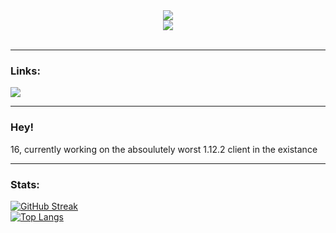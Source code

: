 <div id = "chitanda-gif" align="center">
  <img src="https://media.tenor.com/s_2Q1_1Eka0AAAAM/anime-girl.gif"/>  
</div>

<div id="p-views" align="center">
  <img src="https://komarev.com/ghpvc/?username=NotKronos&style=flat-square&color=red"/>
</div>
<br/>

---

### Links:
<div class = "links align = "center">
<a href = "https://myanimelist.net/profile/OutOfOpioids">
<img src="https://camo.githubusercontent.com/56af25f8d49f53f85905fb1fa5f50061034ced7443ad3a2756f5feac17af94f7/68747470733a2f2f696d672e736869656c64732e696f2f62616467652f4d79616e696d656c6973742d3245353141323f7374796c653d666f722d7468652d6261646765266c6f676f3d6d79616e696d656c697374266c6f676f436f6c6f723d7768697465"/>
</a>
</div>

---

### Hey!

16, currently working on the absoulutely worst 1.12.2 client in the existance
<br/>

---
### Stats:
[![GitHub Streak](http://github-readme-streak-stats.herokuapp.com?user=OutOfOpioids&theme=dark&background=000000)](https://git.io/streak-stats)
<br/>
[![Top Langs](https://github-readme-stats.vercel.app/api/top-langs/?username=OutOfOpioids&layout=compact&theme=vision-friendly-dark)](https://github.com/anuraghazra/github-readme-stats)
<!--
**NotKronos/NotKronos** is a ✨ _special_ ✨ repository because its `README.md` (this file) appears on your GitHub profile.
-->
